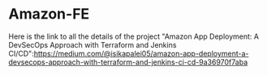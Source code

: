 # Amazon-FE

Here is the link to all the details of the project "Amazon App Deployment: A DevSecOps Approach with Terraform and Jenkins CI/CD":https://medium.com/@isikapalei05/amazon-app-deployment-a-devsecops-approach-with-terraform-and-jenkins-ci-cd-9a36970f7aba
